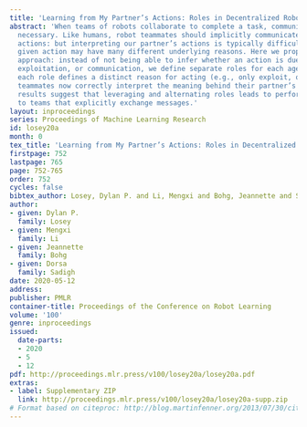 ```yaml
---
title: 'Learning from My Partner’s Actions: Roles in Decentralized Robot Teams'
abstract: 'When teams of robots collaborate to complete a task, communication is often
  necessary. Like humans, robot teammates should implicitly communicate through their
  actions: but interpreting our partner’s actions is typically difficult, since a
  given action may have many different underlying reasons. Here we propose an alternate
  approach: instead of not being able to infer whether an action is due to exploration,
  exploitation, or communication, we define separate roles for each agent. Because
  each role defines a distinct reason for acting (e.g., only exploit, only communicate),
  teammates now correctly interpret the meaning behind their partner’s actions. Our
  results suggest that leveraging and alternating roles leads to performance comparable
  to teams that explicitly exchange messages.'
layout: inproceedings
series: Proceedings of Machine Learning Research
id: losey20a
month: 0
tex_title: 'Learning from My Partner’s Actions: Roles in Decentralized Robot Teams'
firstpage: 752
lastpage: 765
page: 752-765
order: 752
cycles: false
bibtex_author: Losey, Dylan P. and Li, Mengxi and Bohg, Jeannette and Sadigh, Dorsa
author:
- given: Dylan P.
  family: Losey
- given: Mengxi
  family: Li
- given: Jeannette
  family: Bohg
- given: Dorsa
  family: Sadigh
date: 2020-05-12
address: 
publisher: PMLR
container-title: Proceedings of the Conference on Robot Learning
volume: '100'
genre: inproceedings
issued:
  date-parts:
  - 2020
  - 5
  - 12
pdf: http://proceedings.mlr.press/v100/losey20a/losey20a.pdf
extras:
- label: Supplementary ZIP
  link: http://proceedings.mlr.press/v100/losey20a/losey20a-supp.zip
# Format based on citeproc: http://blog.martinfenner.org/2013/07/30/citeproc-yaml-for-bibliographies/
---
```

